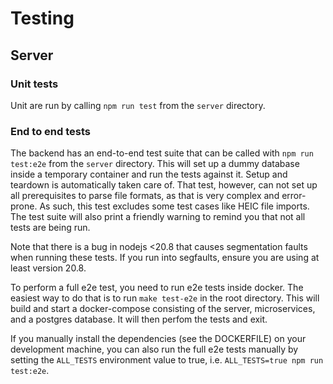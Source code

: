 # Testing

## Server

### Unit tests

Unit are run by calling `npm run test` from the `server` directory.

### End to end tests

The backend has an end-to-end test suite that can be called with `npm run test:e2e` from the `server` directory. This will set up a dummy database inside a temporary container and run the tests against it. Setup and teardown is automatically taken care of. That test, however, can not set up all prerequisites to parse file formats, as that is very complex and error-prone. As such, this test excludes some test cases like HEIC file imports. The test suite will also print a friendly warning to remind you that not all tests are being run.

Note that there is a bug in nodejs <20.8 that causes segmentation faults when running these tests. If you run into segfaults, ensure you are using at least version 20.8.

To perform a full e2e test, you need to run e2e tests inside docker. The easiest way to do that is to run `make test-e2e` in the root directory. This will build and start a docker-compose consisting of the server, microservices, and a postgres database. It will then perfom the tests and exit.

If you manually install the dependencies (see the DOCKERFILE) on your development machine, you can also run the full e2e tests manually by setting the `ALL_TESTS` environment value to true, i.e. `ALL_TESTS=true npm run test:e2e`.
